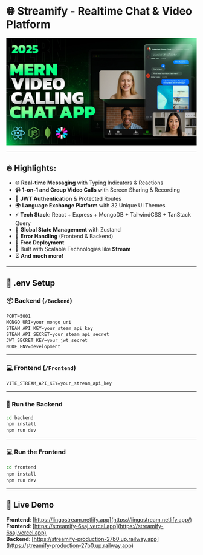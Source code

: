 # 🌐 Streamify - Realtime Chat & Video Platform

![App Screenshot](./Frontend/public/screenshot-for-readme.png)

---

## 🔥 Highlights:

- 🌐 **Real-time Messaging** with Typing Indicators & Reactions  
- 📹 **1-on-1 and Group Video Calls** with Screen Sharing & Recording  
- 🔐 **JWT Authentication** & Protected Routes  
- 🌍 **Language Exchange Platform** with 32 Unique UI Themes  
- ⚡ **Tech Stack**: React + Express + MongoDB + TailwindCSS + TanStack Query  
- 🧠 **Global State Management** with Zustand  
- 🚨 **Error Handling** (Frontend & Backend)  
- 🚀 **Free Deployment**  
- 🎯 Built with Scalable Technologies like **Stream**  
- ⏳ **And much more!**

---

## 🧪 .env Setup

### 📦 Backend (`/Backend`)

```env
PORT=5001  
MONGO_URI=your_mongo_uri  
STEAM_API_KEY=your_steam_api_key  
STEAM_API_SECRET=your_steam_api_secret  
JWT_SECRET_KEY=your_jwt_secret  
NODE_ENV=development
```

---

### 💻 Frontend (`/Frontend`)

```env
VITE_STREAM_API_KEY=your_stream_api_key
```

---

### 🔧 Run the Backend

```bash
cd backend
npm install
npm run dev
```

---

### 💻 Run the Frontend

```bash
cd frontend
npm install
npm run dev
```

---

## 🚀 Live Demo

 **Frontend**: [https://lingostream.netlify.app](https://lingostream.netlify.app/)  
 **Frontend**: [https://streamify-6saj.vercel.app](https://streamify-6saj.vercel.app)  
 **Backend**: [https://streamify-production-27b0.up.railway.app](https://streamify-production-27b0.up.railway.app)
